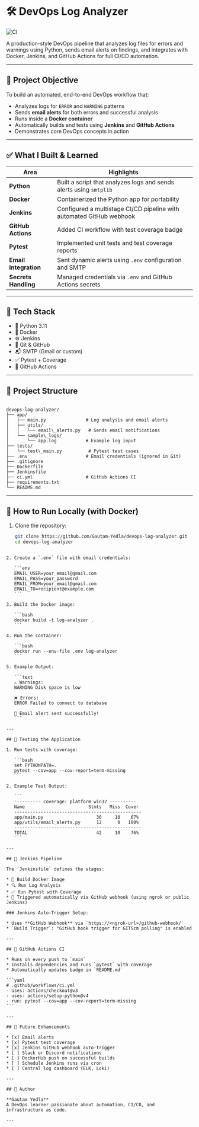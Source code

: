 # 🛠️ DevOps Log Analyzer

![CI](https://github.com/Gautam-Yedla/devops-log-analyzer/actions/workflows/ci.yml/badge.svg)

A production-style DevOps pipeline that analyzes log files for errors and warnings using Python, sends email alerts on findings, and integrates with Docker, Jenkins, and GitHub Actions for full CI/CD automation.

---

## 📌 Project Objective

To build an automated, end-to-end DevOps workflow that:

- Analyzes logs for `ERROR` and `WARNING` patterns
- Sends **email alerts** for both errors and successful analysis
- Runs inside a **Docker container**
- Automatically builds and tests using **Jenkins** and **GitHub Actions**
- Demonstrates core DevOps concepts in action

---

## ✅ What I Built & Learned

| Area                  | Highlights                                                                 |
|-----------------------|---------------------------------------------------------------------------|
| **Python**            | Built a script that analyzes logs and sends alerts using `smtplib`        |
| **Docker**            | Containerized the Python app for portability                              |
| **Jenkins**           | Configured a multistage CI/CD pipeline with automated GitHub webhook      |
| **GitHub Actions**    | Added CI workflow with test coverage badge                                |
| **Pytest**            | Implemented unit tests and test coverage reports                          |
| **Email Integration** | Sent dynamic alerts using `.env` configuration and SMTP                   |
| **Secrets Handling**  | Managed credentials via `.env` and GitHub Actions secrets                 |

---

## 🧰 Tech Stack

- 🐍 Python 3.11
- 🐳 Docker
- ⚙️ Jenkins
- 🔁 Git & GitHub
- 📬 SMTP (Gmail or custom)
- ✅ Pytest + Coverage
- 🚀 GitHub Actions

---

## 📂 Project Structure

```

devops-log-analyzer/
├── app/
│   ├── main.py               # Log analysis and email alerts
│   ├── utils/
│   │   └── email\_alerts.py   # Sends email notifications
│   └── sample\_logs/
│       └── app.log           # Example log input
├── tests/
│   └── test\_main.py          # Pytest test cases
├── .env                      # Email credentials (ignored in Git)
├── .gitignore
├── Dockerfile
├── Jenkinsfile
├── ci.yml                    # GitHub Actions CI
├── requirements.txt
└── README.md

````

---

## 🚀 How to Run Locally (with Docker)

1. Clone the repository:

   ```bash
   git clone https://github.com/Gautam-Yedla/devops-log-analyzer.git
   cd devops-log-analyzer
````

2. Create a `.env` file with email credentials:

   ```env
   EMAIL_USER=your_email@gmail.com
   EMAIL_PASS=your_password
   EMAIL_FROM=your_email@gmail.com
   EMAIL_TO=recipient@example.com
   ```

3. Build the Docker image:

   ```bash
   docker build -t log-analyzer .
   ```

4. Run the container:

   ```bash
   docker run --env-file .env log-analyzer
   ```

5. Example Output:

   ```text
   ⚠️ Warnings:
   WARNING Disk space is low

   ❌ Errors:
   ERROR Failed to connect to database

   📧 Email alert sent successfully!
   ```

---

## 🧪 Testing the Application

1. Run tests with coverage:

   ```bash
   set PYTHONPATH=.
   pytest --cov=app --cov-report=term-missing
   ```

2. Example Test Output:

   ```
   ---------- coverage: platform win32 ----------
   Name                        Stmts   Miss  Cover
   ------------------------------------------------
   app/main.py                    30     10    67%
   app/utils/email_alerts.py      12      0   100%
   ------------------------------------------------
   TOTAL                          42     10    76%
   ```

---

## 🤖 Jenkins Pipeline

The `Jenkinsfile` defines the stages:

* 🧱 Build Docker Image
* 🔍 Run Log Analysis
* ✅ Run Pytest with Coverage
* 🔁 Triggered automatically via GitHub webhook (using ngrok or public Jenkins)

### Jenkins Auto-Trigger Setup:

* Uses **GitHub Webhook** via `https://<ngrok-url>/github-webhook/`
* `Build Trigger`: "GitHub hook trigger for GITScm polling" is enabled

---

## 🧬 GitHub Actions CI

* Runs on every push to `main`
* Installs dependencies and runs `pytest` with coverage
* Automatically updates badge in `README.md`

```yaml
# .github/workflows/ci.yml
- uses: actions/checkout@v3
- uses: actions/setup-python@v4
- run: pytest --cov=app --cov-report=term-missing
```

---

## 🧠 Future Enhancements

* [x] Email alerts
* [x] Pytest test coverage
* [x] Jenkins GitHub webhook auto-trigger
* [ ] Slack or Discord notifications
* [ ] DockerHub push on successful builds
* [ ] Schedule Jenkins runs via cron
* [ ] Central log dashboard (ELK, Loki)

---

## 🙌 Author

**Gautam Yedla**
A DevOps learner passionate about automation, CI/CD, and infrastructure as code.

---

